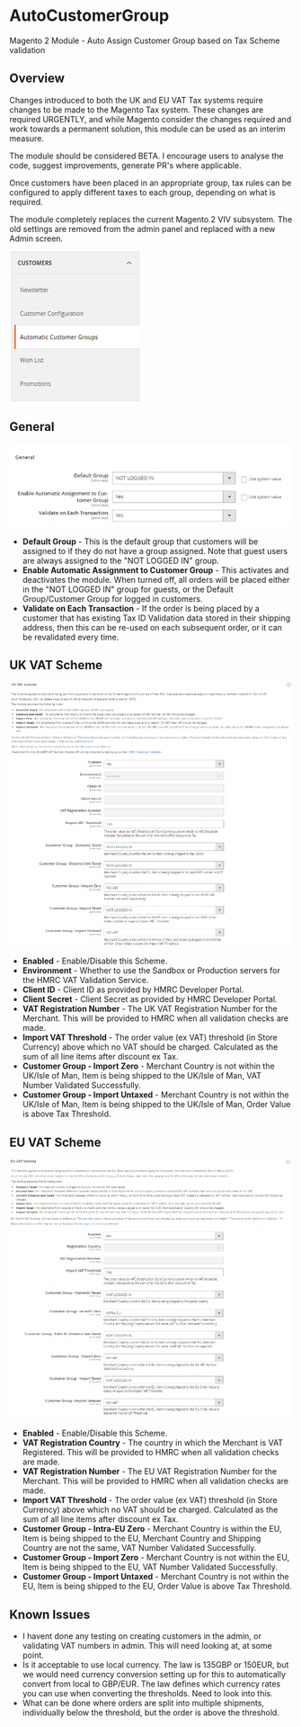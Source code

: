 <h1>AutoCustomerGroup</h1>
<p>Magento 2 Module - Auto Assign Customer Group based on Tax Scheme validation</p>
<h2>Overview</h2>
<p>Changes introduced to both the UK and EU VAT Tax systems require changes to be made to the Magento Tax system. These changes are required URGENTLY, and while Magento consider the changes required and work towards a permanent solution, this module can be used as an interim measure.</p>
<p>The module should be considered BETA. I encourage users to analyse the code, suggest improvements, generate PR's where applicable.</p>
<p>Once customers have been placed in an appropriate group, tax rules can be configured to apply different taxes to each group, depending on what is required.</p>
<p>The module completely replaces the current Magento 2 VIV subsystem. The old settings are removed from the admin panel and replaced with a new Admin screen.</p>
<img src="images/menu.png">
<h2>General</h2>
<img src="images/general.png">
<ul>
<li><b>Default Group</b> - This is the default group that customers will be assigned to if they do not have a group assigned. Note that guest users are always assigned to the "NOT LOGGED IN" group.</li>
<li><b>Enable Automatic Assignment to Customer Group</b> - This activates and deactivates the module. When turned off, all orders will be placed either in the "NOT LOGGED IN" group for guests, or the Default Group/Customer Group for logged in customers.</li>
<li><b>Validate on Each Transaction</b> - If the order is being placed by a customer that has existing Tax ID Validation data stored in their shipping address, then this can be re-used on each subsequent order, or it can be revalidated every time.</li>
</ul>
<h2>UK VAT Scheme</h2>
<img src="images/ukvat.png">
<ul>
<li><b>Enabled</b> - Enable/Disable this Scheme.</li>
<li><b>Environment</b> - Whether to use the Sandbox or Production servers for the HMRC VAT Validation Service.</li>
<li><b>Client ID</b> - Client ID as provided by HMRC Developer Portal.</li>
<li><b>Client Secret</b> - Client Secret as provided by HMRC Developer Portal.</li>
<li><b>VAT Registration Number</b> - The UK VAT Registration Number for the Merchant. This will be provided to HMRC when all validation checks are made.</li>
<li><b>Import VAT Threshold</b> - The order value (ex VAT) threshold (in Store Currency) above which no VAT should be charged. Calculated as the sum of all line items after discount ex Tax.</li>
<li><b>Customer Group - Import Zero</b> - Merchant Country is not within the UK/Isle of Man, Item is being shipped to the UK/Isle of Man, VAT Number Validated Successfully.</li>
<li><b>Customer Group - Import Untaxed</b> - Merchant Country is not within the UK/Isle of Man, Item is being shipped to the UK/Isle of Man, Order Value is above Tax Threshold.</li>
</ul>

<h2>EU VAT Scheme</h2>
<img src="images/euvat.png">
<ul>
<li><b>Enabled</b> - Enable/Disable this Scheme.</li>
<li><b>VAT Registration Country</b> - The country in which the Merchant is VAT Registered. This will be provided to HMRC when all validation checks are made.</li>
  <li><b>VAT Registration Number</b> - The EU VAT Registration Number for the Merchant. This will be provided to HMRC when all validation checks are made.</li>
<li><b>Import VAT Threshold</b> - The order value (ex VAT) threshold (in Store Currency) above which no VAT should be charged. Calculated as the sum of all line items after discount ex Tax.</li>
<li><b>Customer Group - Intra-EU Zero</b> - Merchant Country is within the EU, Item is being shipped to the EU, Merchant Country and Shipping Country are not the same, VAT Number Validated Successfully.</li>
<li><b>Customer Group - Import Zero</b> - Merchant Country is not within the EU, Item is being shipped to the EU, VAT Number Validated Successfully.</li>
<li><b>Customer Group - Import Untaxed</b> - Merchant Country is not within the EU, Item is being shipped to the EU, Order Value is above Tax Threshold.</li>

</ul>

<h2>Known Issues</h2>
<ul>
<li>I havent done any testing on creating customers in the admin, or validating VAT numbers in admin. This will need looking at, at some point.</li>
<li>Is it acceptable to use local currency. The law is 135GBP or 150EUR, but we would need currency conversion setting up for this to automatically convert from local to GBP/EUR. The law defines which currency rates you can use when converting the thresholds. Need to look into this.</li>
<li>What can be done where orders are split into multiple shipments, individually below the threshold, but the order is above the threshold.</li>
</ul>
